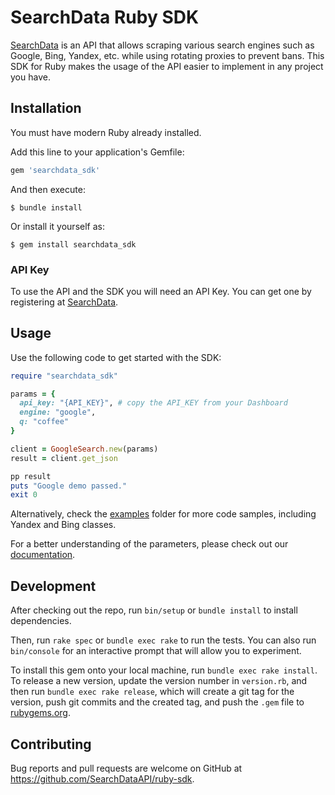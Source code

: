 # SearchData Ruby SDK

[SearchData](https://www.searchdata.io/) is an API that allows scraping various search engines such as Google, Bing, Yandex, etc. while using rotating proxies to prevent bans. This SDK for Ruby makes the usage of the API easier to implement in any project you have.

## Installation

You must have modern Ruby already installed. 

Add this line to your application's Gemfile:

```ruby
gem 'searchdata_sdk'
```

And then execute:

    $ bundle install

Or install it yourself as:

    $ gem install searchdata_sdk

### API Key

To use the API and the SDK you will need an API Key. You can get one by registering at [SearchData](https://app.searchdata.io/register).

## Usage

Use the following code to get started with the SDK:

```ruby
require "searchdata_sdk"

params = {
  api_key: "{API_KEY}", # copy the API_KEY from your Dashboard
  engine: "google",
  q: "coffee"
}

client = GoogleSearch.new(params)
result = client.get_json

pp result
puts "Google demo passed."
exit 0
```

Alternatively, check the [examples](https://github.com/SearchDataAPI/ruby-sdk/tree/main/examples) folder for more code samples, including Yandex and Bing classes.

For a better understanding of the parameters, please check out our [documentation](https://app.searchdata.io/documentation/getting-started).

## Development

After checking out the repo, run `bin/setup` or `bundle install` to install dependencies. 

Then, run `rake spec` or `bundle exec rake` to run the tests. You can also run `bin/console` for an interactive prompt that will allow you to experiment.

To install this gem onto your local machine, run `bundle exec rake install`. To release a new version, update the version number in `version.rb`, and then run `bundle exec rake release`, which will create a git tag for the version, push git commits and the created tag, and push the `.gem` file to [rubygems.org](https://rubygems.org).

## Contributing

Bug reports and pull requests are welcome on GitHub at https://github.com/SearchDataAPI/ruby-sdk.

